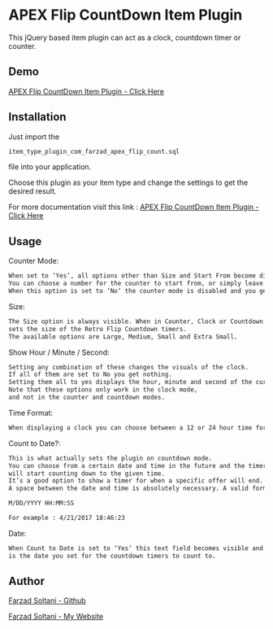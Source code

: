 # APEX Flip CountDown Item Plugin
This jQuery based item plugin can act as a clock, countdown timer or counter.

## Demo
[APEX Flip CountDown Item Plugin - Click Here](https://apex.oracle.com/pls/apex/f?p=9468:8)

## Installation
Just import the 
```html
item_type_plugin_com_farzad_apex_flip_count.sql
```
file into your application.

Choose this plugin as your item type and change the settings to get the desired result.

For more documentation visit this link : [APEX Flip CountDown Item Plugin - Click Here](http://farzadsoltani.com/2017/03/14/timers-oracle-apex-retro-style/)

## Usage

Counter Mode:
```html
When set to ‘Yes’, all options other than Size and Start From become disabled.
You can choose a number for the counter to start from, or simply leave it empty for it to start from 1.
When this option is set to ‘No’ the counter mode is disabled and you get a simple clock displayed.
```


Size:
```html
The Size option is always visible. When in Counter, Clock or Countdown mode and 
sets the size of the Retro Flip Countdown timers. 
The available options are Large, Medium, Small and Extra Small.
```

Show Hour / Minute / Second:
```html
Setting any combination of these changes the visuals of the clock. 
If all of them are set to No you get nothing. 
Setting them all to yes displays the hour, minute and second of the current time. 
Note that these options only work in the clock mode, 
and not in the counter and countdown modes.
```

Time Format:
```html
When displaying a clock you can choose between a 12 or 24 hour time format.
```

Count to Date?:
```html
This is what actually sets the plugin on countdown mode. 
You can choose from a certain date and time in the future and the timers 
will start counting down to the given time. 
It’s a good option to show a timer for when a specific offer will end. 
A space between the date and time is absolutely necessary. A valid format is :

M/DD/YYYY HH:MM:SS

For example : 4/21/2017 18:46:23
```

Date:
```html
When Count to Date is set to ‘Yes’ this text field becomes visible and this 
is the date you set for the countdown timers to count to.
```


## Author

[Farzad Soltani - Github](https://github.com/farzadso)

[Farzad Soltani - My Website](http://www.farzadsoltani.com/blog)

